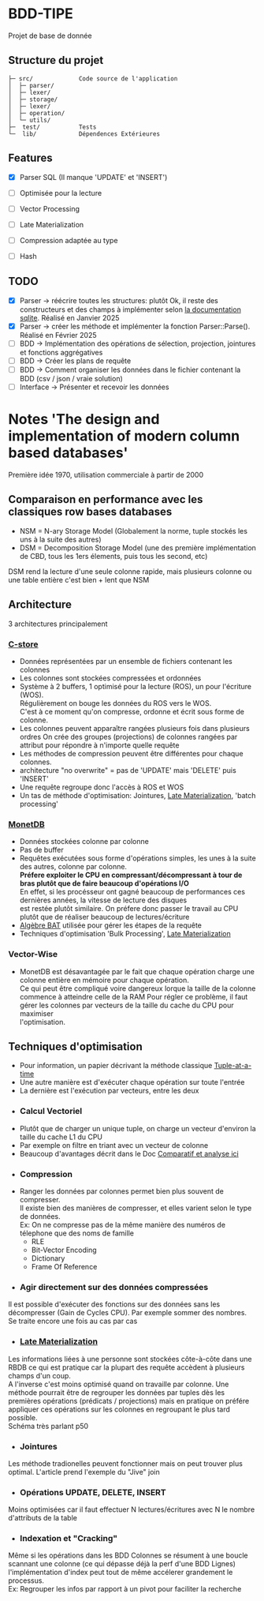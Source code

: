 # BDD-TIPE 

Projet de base de donnée

Structure du projet
-------------------

    ├─ src/             Code source de l'application 
    │  ├─ parser/         
    │  ├─ lexer/          
    │  ├─ storage/              
    │  ├─ lexer/
    │  ├─ operation/
    │  └─ utils/
    ├─  test/           Tests
    └─  lib/            Dépendences Extérieures


Features
--------
 
- [x] Parser SQL (Il manque 'UPDATE' et 'INSERT')
- [ ] Optimisée pour la lecture
- [ ] Vector Processing
- [ ] Late Materialization
- [ ] Compression adaptée au type
- [ ] Hash


TODO
----

- [x] Parser -> réécrire toutes les structures: plutôt Ok, il reste des constructeurs et des champs à implémenter selon 
[la documentation sqlite](https://www.sqlite.org/lang_keywords.html). Réalisé en Janvier 2025
- [x] Parser -> créer les méthode et implémenter la fonction Parser::Parse(). Réalisé en Février 2025
- [ ] BDD -> Implémentation des opérations de sélection, projection, jointures et fonctions aggrégatives
- [ ] BDD -> Créer les plans de requête 
- [ ] BDD -> Comment organiser les données dans le fichier contenant la BDD (csv / json / vraie solution) 
- [ ] Interface -> Présenter et recevoir les données

# Notes 'The design and implementation of modern column based databases'

Première idée 1970, utilisation commerciale à partir de 2000

## Comparaison en performance avec les classiques row bases databases
- NSM = N-ary Storage Model (Globalement la norme, tuple stockés les uns à la suite des autres)
- DSM = Decomposition Storage Model (une des première implémentation de CBD, tous les 1ers élements, puis tous les second, etc) 

DSM rend la lecture d'une seule colonne rapide, mais plusieurs colonne ou une table entière c'est bien + lent que NSM

## Architecture

3 architectures principalement

### [C-store](https://web.archive.org/web/20120305151916/http://db.lcs.mit.edu/projects/cstore/#papers)

- Données représentées par un ensemble de fichiers contenant les colonnes
- Les colonnes sont stockées compressées et ordonnées
- Système à 2 buffers, 1 optimisé pour la lecture (ROS), un pour l'écriture (WOS).  
  Régulièrement on bouge les données du ROS vers le WOS.  
  C'est à ce moment qu'on compresse, ordonne et écrit sous forme de colonne.
- Les colonnes peuvent apparaître rangées plusieurs fois dans plusieurs ordres
  On crée des groupes (projections) de colonnes rangées par attribut pour répondre à n'importe quelle requête 
- Les méthodes de compression peuvent être différentes pour chaque colonnes.
- architecture "no overwrite" = pas de 'UPDATE' mais 'DELETE' puis 'INSERT'
- Une requête regroupe donc l'accès à ROS et WOS
- Un tas de méthode d'optimisation: Jointures, [Late Materialization](https://ceur-ws.org/Vol-3130/paper3.pdf), 'batch processing'



### [MonetDB](https://www.monetdb.org/documentation-Aug2024/dev-guide/monetdb-internals/design-overview/)

- Données stockées colonne par colonne
- Pas de buffer 
- Requêtes exécutées sous forme d'opérations simples, les unes à la suite des autres, colonne par colonne.  
  **Préfere exploiter le CPU en compressant/décompressant à tour de bras plutôt que de faire beaucoup d'opérations I/O**  
  En effet, si les procésseur ont gagné beaucoup de performances ces dernières années, la vitesse de lecture des disques  
  est restée plutôt similaire. On préfere donc passer le travail au CPU plutôt que de réaliser beaucoup de lectures/écriture
- [Algèbre BAT](https://www.researchgate.net/figure/MonetDB-a-BAT-Algebra-Machine_fig2_220538804) utilisée pour gérer les étapes de la requête
- Techniques d'optimisation 'Bulk Processing', [Late Materialization](https://ceur-ws.org/Vol-3130/paper3.pdf)


### Vector-Wise
- MonetDB est désavantagée par le fait que chaque opération charge une colonne entière en mémoire pour chaque opération.  
  Ce qui peut être compliqué voire dangereux lorque la taille de la colonne commence à atteindre celle de la RAM
  Pour régler ce problème, il faut gérer les colonnes par vecteurs de la taille du cache du CPU pour maximiser  
  l'optimisation.

## Techniques d'optimisation


- Pour information, un papier décrivant la méthode classique [Tuple-at-a-time](https://dl.acm.org/doi/pdf/10.1145/152610.152611)
- Une autre manière est d'exécuter chaque opération sur toute l'entrée
- La dernière est l'exécution par vecteurs, entre les deux

* ### Calcul Vectoriel
- Plutôt que de charger un unique tuple, on charge un vecteur d'environ la taille du cache L1 du CPU
- Par exemple on filtre en triant avec un vecteur de colonne 
- Beaucoup d'avantages décrit dans le Doc
[Comparatif et analyse ici](https://ir.cwi.nl/pub/13807/13807B.pdf)

* ### Compression
- Ranger les données par colonnes permet bien plus souvent de compresser.  
  Il existe bien des manières de compresser, et elles varient selon le type de données.  
  Ex: On ne compresse pas de la même manière des numéros de télephone que des noms de famille
  * RLE
  * Bit-Vector Encoding
  * Dictionary
  * Frame Of Reference 

* ### Agir directement sur des données compressées

Il est possible d'exécuter des fonctions sur des données sans les décompresser (Gain de Cycles CPU).
Par exemple sommer des nombres. Se traite encore une fois au cas par cas

* ### [Late Materialization](https://ceur-ws.org/Vol-3130/paper3.pdf)

Les informations liées à une personne sont stockées côte-à-côte dans une RBDB ce qui est pratique
car la plupart des requête accèdent à plusieurs champs d'un coup.  
A l'inverse c'est moins optimisé quand on travaille par colonne. 
Une méthode pourrait être de regrouper les données par tuples dès les premières opérations (prédicats / projections)
mais en pratique on préfére appliquer ces opérations sur les colonnes en regroupant le plus tard possible.  
Schéma très parlant p50

* ### Jointures 

Les méthode tradionelles peuvent fonctionner mais on peut trouver plus optimal. L'article 
prend l'exemple du "Jive" join

* ### Opérations UPDATE, DELETE, INSERT

Moins optimisées car il faut effectuer N lectures/écritures avec N le nombre d'attributs de 
la table

* ### Indexation et "Cracking" 

Même si les opérations dans les BDD Colonnes se résument à une boucle 
scannant une colonne (ce qui dépasse déjà la perf d'une BDD Lignes) l'implémentation d'index 
peut tout de même accélerer grandement le processus.  
Ex: Regrouper les infos par rapport à un pivot pour faciliter la recherche












